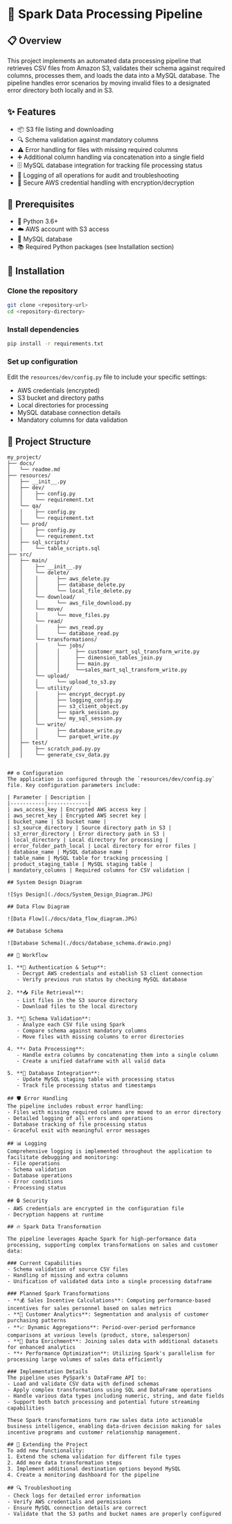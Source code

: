 # 🚀 Spark Data Processing Pipeline

## 📋 Overview

This project implements an automated data processing pipeline that retrieves CSV files from Amazon S3, validates their schema against required columns, processes them, and loads the data into a MySQL database. The pipeline handles error scenarios by moving invalid files to a designated error directory both locally and in S3.

## ✨ Features

- 📦 S3 file listing and downloading
- 🔍 Schema validation against mandatory columns
- ⚠️ Error handling for files with missing required columns
- ➕ Additional column handling via concatenation into a single field
- 🗄️ MySQL database integration for tracking file processing status
- 📝 Logging of all operations for audit and troubleshooting
- 🔐 Secure AWS credential handling with encryption/decryption

## 🔧 Prerequisites

- 🐍 Python 3.6+
- ☁️ AWS account with S3 access
- 🐬 MySQL database
- 📚 Required Python packages (see Installation section)

## 🔌 Installation

### Clone the repository

```bash
git clone <repository-url>
cd <repository-directory>
```

### Install dependencies

```bash
pip install -r requirements.txt
```

### Set up configuration

Edit the `resources/dev/config.py` file to include your specific settings:

- AWS credentials (encrypted)
- S3 bucket and directory paths
- Local directories for processing
- MySQL database connection details
- Mandatory columns for data validation

## 📂 Project Structure

```
my_project/
├── docs/
│   └── readme.md
├── resources/
│   ├── __init__.py
│   ├── dev/
│   │    ├── config.py
│   │    └── requirement.txt
│   └── qa/
│   │    ├── config.py
│   │    └── requirement.txt
│   └── prod/
│   │    ├── config.py
│   │    └── requirement.txt
│   ├── sql_scripts/
│   │    └── table_scripts.sql
├── src/
│   ├── main/
│   │    ├── __init__.py
│   │    └── delete/
│   │    │      ├── aws_delete.py
│   │    │      ├── database_delete.py
│   │    │      └── local_file_delete.py
│   │    └── download/
│   │    │      └── aws_file_download.py
│   │    └── move/
│   │    │      └── move_files.py
│   │    └── read/
│   │    │      ├── aws_read.py
│   │    │      └── database_read.py
│   │    └── transformations/
│   │    │      └── jobs/
│   │    │      │     ├── customer_mart_sql_transform_write.py
│   │    │      │     ├── dimension_tables_join.py
│   │    │      │     ├── main.py
│   │    │      │     └──sales_mart_sql_transform_write.py
│   │    └── upload/
│   │    │      └── upload_to_s3.py
│   │    └── utility/
│   │    │      ├── encrypt_decrypt.py
│   │    │      ├── logging_config.py
│   │    │      ├── s3_client_object.py
│   │    │      ├── spark_session.py
│   │    │      └── my_sql_session.py
│   │    └── write/
│   │    │      ├── database_write.py
│   │    │      └── parquet_write.py
│   ├── test/
│   │    ├── scratch_pad.py.py
│   │    └── generate_csv_data.py
```

```

## ⚙️ Configuration
The application is configured through the `resources/dev/config.py` file. Key configuration parameters include:

| Parameter | Description |
|-----------|-------------|
| aws_access_key | Encrypted AWS access key |
| aws_secret_key | Encrypted AWS secret key |
| bucket_name | S3 bucket name |
| s3_source_directory | Source directory path in S3 |
| s3_error_directory | Error directory path in S3 |
| local_directory | Local directory for processing |
| error_folder_path_local | Local directory for error files |
| database_name | MySQL database name |
| table_name | MySQL table for tracking processing |
| product_staging_table | MySQL staging table |
| mandatory_columns | Required columns for CSV validation |

## System Design Diagram

![Sys Design](./docs/System_Design_Diagram.JPG)

## Data Flow Diagram

![Data Flow](./docs/data_flow_diagram.JPG)

## Database Schema

![Database Schema](./docs/database_schema.drawio.png)

## 🔄 Workflow

1. **🔑 Authentication & Setup**:
   - Decrypt AWS credentials and establish S3 client connection
   - Verify previous run status by checking MySQL database

2. **📥 File Retrieval**:
   - List files in the S3 source directory
   - Download files to the local directory

3. **🔎 Schema Validation**:
   - Analyze each CSV file using Spark
   - Compare schema against mandatory columns
   - Move files with missing columns to error directories

4. **⚡ Data Processing**:
   - Handle extra columns by concatenating them into a single column
   - Create a unified dataframe with all valid data

5. **💾 Database Integration**:
   - Update MySQL staging table with processing status
   - Track file processing status and timestamps

## 🛡️ Error Handling
The pipeline includes robust error handling:
- Files with missing required columns are moved to an error directory
- Detailed logging of all errors and operations
- Database tracking of file processing status
- Graceful exit with meaningful error messages

## 📊 Logging
Comprehensive logging is implemented throughout the application to facilitate debugging and monitoring:
- File operations
- Schema validation
- Database operations
- Error conditions
- Processing status

## 🔒 Security
- AWS credentials are encrypted in the configuration file
- Decryption happens at runtime

## 🔥 Spark Data Transformation

The pipeline leverages Apache Spark for high-performance data processing, supporting complex transformations on sales and customer data:

### Current Capabilities
- Schema validation of source CSV files
- Handling of missing and extra columns
- Unification of validated data into a single processing dataframe

### Planned Spark Transformations
- **💰 Sales Incentive Calculations**: Computing performance-based incentives for sales personnel based on sales metrics
- **👥 Customer Analytics**: Segmentation and analysis of customer purchasing patterns
- **📈 Dynamic Aggregations**: Period-over-period performance comparisons at various levels (product, store, salesperson)
- **🔄 Data Enrichment**: Joining sales data with additional datasets for enhanced analytics
- **⚡ Performance Optimization**: Utilizing Spark's parallelism for processing large volumes of sales data efficiently

### Implementation Details
The pipeline uses PySpark's DataFrame API to:
- Load and validate CSV data with defined schemas
- Apply complex transformations using SQL and DataFrame operations
- Handle various data types including numeric, string, and date fields
- Support both batch processing and potential future streaming capabilities

These Spark transformations turn raw sales data into actionable business intelligence, enabling data-driven decision making for sales incentive programs and customer relationship management.

## 🔧 Extending the Project
To add new functionality:
1. Extend the schema validation for different file types
2. Add more data transformation steps
3. Implement additional destination options beyond MySQL
4. Create a monitoring dashboard for the pipeline

## 🔍 Troubleshooting
- Check logs for detailed error information
- Verify AWS credentials and permissions
- Ensure MySQL connection details are correct
- Validate that the S3 paths and bucket names are properly configured
```
